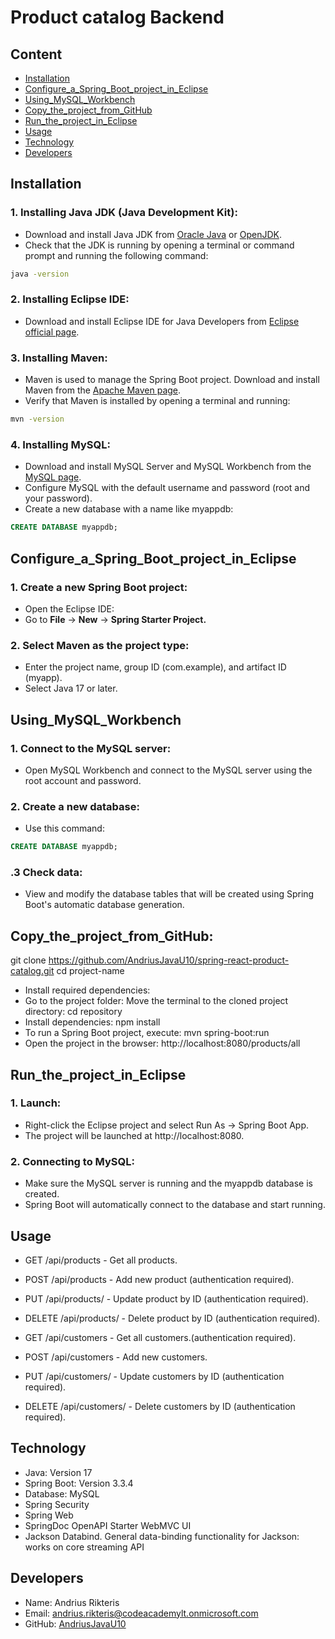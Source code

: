# Product catalog Backend

## Content
- [Installation](#installation)
- [Configure_a_Spring_Boot_project_in_Eclipse](#configure_a_spring_boot_project_in_eclipse)
- [Using_MySQL_Workbench](#using_mysql_workbench)
- [Copy_the_project_from_GitHub](#copy_the_project_from_github)
- [Run_the_project_in_Eclipse](#run_the_project_in_eclipse)
- [Usage](#usage)
- [Technology](#technology)
- [Developers](#developers)

## Installation
### 1. Installing Java JDK (Java Development Kit):
- Download and install Java JDK from [Oracle Java](https://www.oracle.com/java/technologies/downloads/?er=221886) or [OpenJDK](https://openjdk.org/).
- Check that the JDK is running by opening a terminal or command prompt and running the following command:
``` bash
java -version
```
### 2. Installing Eclipse IDE:
- Download and install Eclipse IDE for Java Developers from [Eclipse official page](https://www.eclipse.org/downloads/).
### 3. Installing Maven:
- Maven is used to manage the Spring Boot project. Download and install Maven from the [Apache Maven page](https://maven.apache.org/download.cgi).
- Verify that Maven is installed by opening a terminal and running:
```bash
mvn -version
```
### 4. Installing MySQL:
- Download and install MySQL Server and MySQL Workbench from the [MySQL page](https://dev.mysql.com/downloads/installer/).
- Configure MySQL with the default username and password (root and your password).
- Create a new database with a name like myappdb:
```sql
CREATE DATABASE myappdb;
```
## Configure_a_Spring_Boot_project_in_Eclipse
### 1. Create a new Spring Boot project:
- Open the Eclipse IDE:
 - Go to **File** -> **New** -> **Spring Starter Project.**
### 2. Select Maven as the project type:
- Enter the project name, group ID (com.example), and artifact ID (myapp).
- Select Java 17 or later.
  
## Using_MySQL_Workbench
### 1. Connect to the MySQL server:
- Open MySQL Workbench and connect to the MySQL server using the root account and password.
### 2. Create a new database:
- Use this command:
```sql
CREATE DATABASE myappdb;
```
### .3 Check data:
- View and modify the database tables that will be created using Spring Boot's automatic database generation.


## Copy_the_project_from_GitHub:

 git clone https://github.com/AndriusJavaU10/spring-react-product-catalog.git
 cd project-name

- Install required dependencies:
 - Go to the project folder: Move the terminal to the cloned project directory:  cd repository
 - Install dependencies: npm install
 - To run a Spring Boot project, execute: mvn spring-boot:run
 - Open the project in the browser: http://localhost:8080/products/all

## Run_the_project_in_Eclipse
### 1. Launch:
- Right-click the Eclipse project and select Run As -> Spring Boot App.
- The project will be launched at http://localhost:8080.
### 2. Connecting to MySQL:
- Make sure the MySQL server is running and the myappdb database is created.
- Spring Boot will automatically connect to the database and start running.

##  Usage
- GET /api/products - Get all products.
- POST /api/products - Add new product (authentication required).
- PUT /api/products/ - Update product by ID (authentication required).
- DELETE /api/products/ - Delete product by ID (authentication required).

- GET /api/customers - Get all customers.(authentication required).
- POST /api/customers - Add new customers.
- PUT /api/customers/ - Update customers by ID (authentication required).
- DELETE /api/customers/ - Delete customers by ID (authentication required).



## Technology
- Java: Version 17
- Spring Boot: Version 3.3.4
- Database: MySQL
- Spring Security
- Spring Web
- SpringDoc OpenAPI Starter WebMVC UI
- Jackson Databind. General data-binding functionality for Jackson: works on core streaming API

## Developers
- Name: Andrius Rikteris
- Email: andrius.rikteris@codeacademylt.onmicrosoft.com
- GitHub: [AndriusJavaU10](https://github.com/AndriusJavaU10/spring-react-product-catalog)
  
